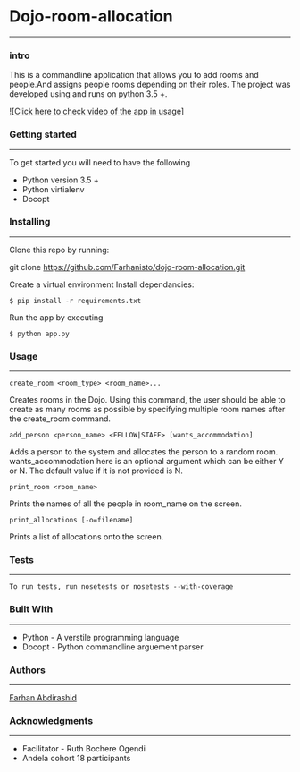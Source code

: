 # Dojo-room-allocation
---
### intro
This is a commandline application that allows you to add rooms and people.And assigns people rooms depending on their roles. The project was developed using and runs on python 3.5 +.

[![Click here to check video of the app in usage]](https://asciinema.org/a/3ev3kc4vzvbkfgdw9uidndlvp)

### Getting started
---
To get started you will need to have the following
* Python version 3.5 +
* Python virtialenv
* Docopt

### Installing
---
Clone this repo by running:

   git clone https://github.com/Farhanisto/dojo-room-allocation.git

Create a virtual environment
Install dependancies:

    $ pip install -r requirements.txt

Run the app by executing

    $ python app.py

### Usage
---
    create_room <room_type> <room_name>...
Creates rooms in the Dojo. Using this command, the user should be able to create as many rooms as possible by specifying multiple room names after the create_room command.


    add_person <person_name> <FELLOW|STAFF> [wants_accommodation]
Adds a person to the system and allocates the person to a random room. wants_accommodation here is an optional argument which can be either Y or N. The default value if it is not provided is N.

    print_room <room_name>
Prints  the names of all the people in room_name on the screen.

    print_allocations [-o=filename]
Prints a list of allocations onto the screen.

### Tests
---

    To run tests, run nosetests or nosetests --with-coverage

### Built With
---

* Python - A verstile programming language
* Docopt - Python commandline arguement parser

### Authors
---

[Farhan Abdirashid](https://github.com/farhanisto)

### Acknowledgments
---
* Facilitator - Ruth Bochere Ogendi
* Andela cohort 18 participants